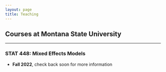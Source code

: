 ```yaml
---
layout: page
title: Teaching
---
```


## Courses at Montana State University
------------------------------------------------------
### STAT 448: Mixed Effects Models

- **Fall 2022**, check back soon for more information
